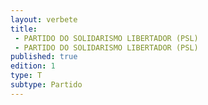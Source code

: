 ```yaml
---
layout: verbete
title:
 - PARTIDO DO SOLIDARISMO LIBERTADOR (PSL)
 - PARTIDO DO SOLIDARISMO LIBERTADOR (PSL)
published: true
edition: 1  
type: T
subtype: Partido
---
```


